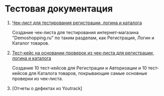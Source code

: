 # Тестовая документация

1. [Чек-лист для тестирования регистрации, логина и каталога](https://docs.google.com/spreadsheets/d/1-YO5gSBaxfIakPl1U3Bl-hCXl2MueUJP5IuauvX2_Fo/edit?gid=0#gid=0)

    Создание чек-листа для тестирования интернет-магазина "Demoshopping.ru" по таким разделам, как Регистрация, Логин и Каталог товаров.
   
2. [Тест-кейс на основании проверок из чек-листа для регистрации, логина и каталога](https://app.qase.io/project/G9?previewMode=side&suite=67&tab=)

   Создание 10 тест-кейсов для Регистрации и Авторизации и 10 тест-кейсов для Каталога товаров, покрывающие самые основные проверки из чек-листа.

3. [Отчеты о дефектах из Youtrack]
